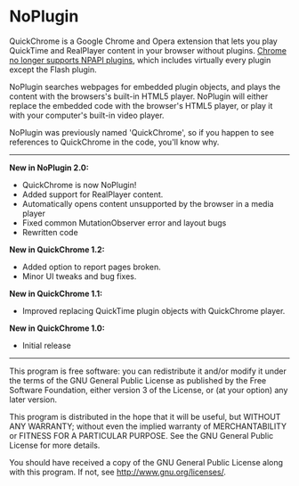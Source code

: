 NoPlugin
================
QuickChrome is a Google Chrome and Opera extension that lets you play QuickTime and RealPlayer content in your browser without plugins. [Chrome no longer supports NPAPI plugins](https://support.google.com/chrome/answer/6213033?hl=en), which includes virtually every plugin except the Flash plugin.

NoPlugin searches webpages for embedded plugin objects, and plays the content with the browsers's built-in HTML5 player. NoPlugin will either replace the embedded code with the browser's HTML5 player, or play it with your computer's built-in video player.

NoPlugin was previously named 'QuickChrome', so if you happen to see references to QuickChrome in the code, you'll know why.

---------------------------------------------------------
__New in NoPlugin 2.0:__
* QuickChrome is now NoPlugin!
* Added support for RealPlayer content.
* Automatically opens content unsupported by the browser in a media player
* Fixed common MutationObserver error and layout bugs
* Rewritten code

__New in QuickChrome 1.2:__
* Added option to report pages broken.
* Minor UI tweaks and bug fixes.

__New in QuickChrome 1.1:__
* Improved replacing QuickTime plugin objects with QuickChrome player.

__New in QuickChrome 1.0:__
* Initial release

---------------------------------------------------------

This program is free software: you can redistribute it and/or modify
it under the terms of the GNU General Public License as published by
the Free Software Foundation, either version 3 of the License, or
(at your option) any later version.

This program is distributed in the hope that it will be useful,
but WITHOUT ANY WARRANTY; without even the implied warranty of
MERCHANTABILITY or FITNESS FOR A PARTICULAR PURPOSE.  See the
GNU General Public License for more details.

You should have received a copy of the GNU General Public License
along with this program.  If not, see <http://www.gnu.org/licenses/>.
